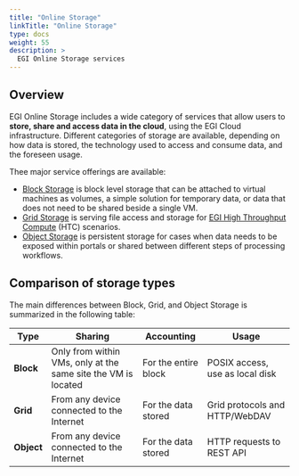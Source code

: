 ```yaml
---
title: "Online Storage"
linkTitle: "Online Storage"
type: docs
weight: 55
description: >
  EGI Online Storage services
---
```


## Overview

EGI Online Storage includes a wide category of services that allow
users to **store, share and access data in the cloud**, using the EGI Cloud
infrastructure. Different categories of storage are available, depending on
how data is stored, the technology used to access and consume data,
and the foreseen usage.

Thee major service offerings are available:

- [Block Storage](block-storage) is block level storage that can be attached to
virtual machines as volumes, a simple solution for temporary data, or
data that does not need to be shared beside a single VM.
- [Grid Storage](grid-storage) is serving file access and storage for
[EGI High Throughput Compute](../high-throughput-compute) (HTC) scenarios.
- [Object Storage](object-storage) is persistent storage for cases when data
needs to be exposed within portals or shared between different steps of
processing workflows.

## Comparison of storage types

The main differences between Block, Grid, and Object Storage is summarized in
the following table:

<!-- markdownlint-disable line-length -->
| Type       | Sharing                                                       | Accounting              | Usage                                   |
| ---------- | ------------------------------------------------------------- | ------------------------| --------------------------------------- |
| **Block**  | Only from within VMs, only at the same site the VM is located | For the entire block    | POSIX access, use as local disk         |
| **Grid**   | From any device connected to the Internet                     | For the data stored     | Grid protocols and HTTP/WebDAV          |
| **Object** | From any device connected to the Internet                     | For the data stored     | HTTP requests to REST API               |
<!-- markdownlint-enable line-length -->
